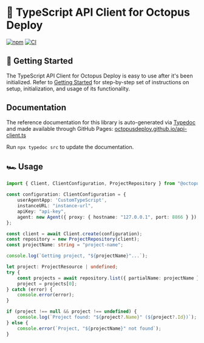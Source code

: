 # :octopus: TypeScript API Client for Octopus Deploy

[![npm](https://img.shields.io/npm/v/@octopusdeploy/api-client?logo=npm&style=flat-square)](https://www.npmjs.com/package/@octopusdeploy/api-client)
[![CI](https://img.shields.io/github/workflow/status/OctopusDeploy/api-client.ts/Run%20Tests?logo=github&style=flat-square)](https://github.com/OctopusDeploy/api-client.ts/actions/workflows/test.yml)

## 🚀 Getting Started

The TypeScript API Client for Octopus Deploy is easy to use after it's been initialized. Refer to [Getting Started](getting-started.md) for step-by-step set of instructions on setup, initialization, and usage of its functionality.

## Documentation

The reference documentation for this library is auto-generated via [Typedoc](https://typedoc.org/) and made available through GitHub Pages: [octopusdeploy.github.io/api-client.ts](https://octopusdeploy.github.io/api-client.ts/)

Run `npx typedoc src` to update the documentation.

## 🏎 Usage

```typescript
import { Client, ClientConfiguration, ProjectRepository } from "@octopusdeploy/api-client";

const configuration: ClientConfiguration = {
    userAgentApp: 'CustomTypeScript',
    instanceURL: "instance-url",
    apiKey: "api-key",
    agent: new Agent({ proxy: { hostname: "127.0.0.1", port: 8866 } }), // proxy agent if required
};

const client = await Client.create(configuration);
const repository = new ProjectRepository(client);
const projectName: string = "project-name";

console.log(`Getting project, "${projectName}"...`);

let project: ProjectResource | undefined;
try {
    const projects = await repository.list({ partialName: projectName });
    project = projects[0];
} catch (error) {
    console.error(error);
}

if (project !== null && project !== undefined) {
    console.log(`Project found: "${project?.Name}" (${project?.Id})`);
} else {
    console.error(`Project, "${projectName}" not found`);
}
```
